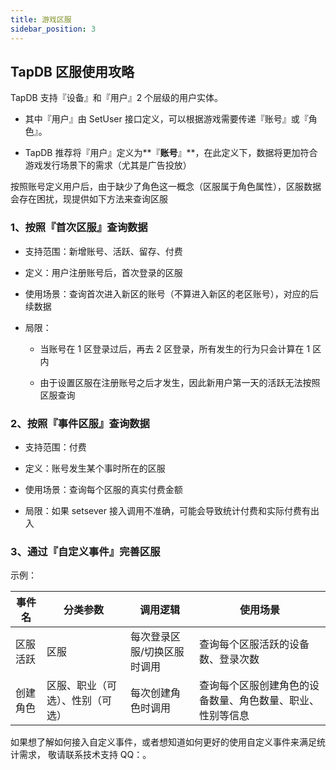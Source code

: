 ```yaml
---
title: 游戏区服
sidebar_position: 3
---
```


## TapDB 区服使用攻略

TapDB 支持『设备』和『用户』2 个层级的用户实体。

- 其中『用户』由 SetUser 接口定义，可以根据游戏需要传递『账号』或『角色』。

- TapDB 推荐将『用户』定义为**『**账号**』**，在此定义下，数据将更加符合游戏发行场景下的需求（尤其是广告投放）

按照账号定义用户后，由于缺少了角色这一概念（区服属于角色属性），区服数据会存在困扰，现提供如下方法来查询区服

### 1、按照『首次区服』查询数据

- 支持范围：新增账号、活跃、留存、付费

- 定义：用户注册账号后，首次登录的区服

- 使用场景：查询首次进入新区的账号（不算进入新区的老区账号），对应的后续数据

- 局限：

  - 当账号在 1 区登录过后，再去 2 区登录，所有发生的行为只会计算在 1 区内

  - 由于设置区服在注册账号之后才发生，因此新用户第一天的活跃无法按照区服查询

### 2、按照『事件区服』查询数据

- 支持范围：付费

- 定义：账号发生某个事时所在的区服

- 使用场景：查询每个区服的真实付费金额

- 局限：如果 setsever 接入调用不准确，可能会导致统计付费和实际付费有出入

### 3、通过『自定义事件』完善区服

示例：

| 事件名   | 分类参数                         | 调用逻辑                    | 使用场景                                                   |
| -------- | -------------------------------- | --------------------------- | ---------------------------------------------------------- |
| 区服活跃 | 区服                             | 每次登录区服/切换区服时调用 | 查询每个区服活跃的设备数、登录次数                         |
| 创建角色 | 区服、职业（可选）、性别（可选） | 每次创建角色时调用          | 查询每个区服创建角色的设备数量、角色数量、职业、性别等信息 |

如果想了解如何接入自定义事件，或者想知道如何更好的使用自定义事件来满足统计需求，
敬请联系技术支持 QQ：<Data field="tapdb.support.QQ"/>。
